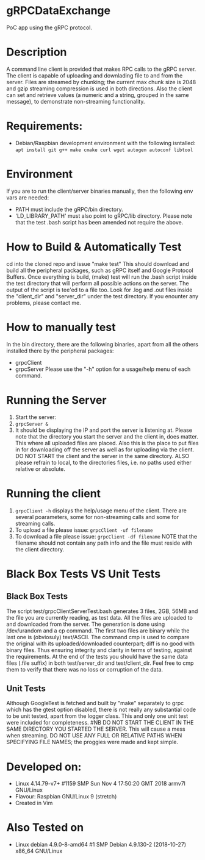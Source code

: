 # gRPCDataExchange
PoC app using the gRPC protocol.

# Description
A command line client is provided that makes RPC calls to the gRPC server.
The client is capable of uploading and downlading file to and from the server.
Files are streamed by chunking; the current max chunk size is 2048 and gzip streaming compression is used in both directions.
Also the client can set and retrieve values (a numeric and a string, grouped in the same message), to demonstrate non-streaming functionality.

# Requirements:
* Debian/Raspbian development environment with the following isntalled:
`apt install git g++ make cmake curl wget autogen autoconf libtool`

# Environment
If you are to run the client/server binaries manually, then the following env vars are needed:
* PATH must include the gRPC/bin directory.
* 'LD_LIBRARY_PATH' must also point to gRPC/lib directory.
Please note that the test .bash script has been amended not require the above.

# How to Build & Automatically Test
cd into the cloned repo and issue
"make test"
This should download and build all the peripheral packages, such as gRPC itself and Google Protocol Buffers.
Once everything is build, (make) test will run the .bash script inside the test directory that will perform all possible actions on the server. The output of the script is tee'ed to a file too.
Look for .log and .out files inside the "client_dir" and "server_dir" under the test directory. 
If you enounter any problems, please contact me.

# How to manually test
In the bin directory, there are the following binaries, apart from all the others installed there by the peripheral packages:
* grpcClient
* grpcServer
Please use the "-h" option for a usage/help menu of each command.

# Running the Server
1. Start the server:
2. `grpcServer &`
3. It should be displaying the IP and port the server is listening at.
Please note that the directory you start the server and the client in, does matter. This where all uploaded files are placed. Also this is the place to put files in for downloading off the server as well as for uploading via the client.
DO NOT START the client and the server in the same directory.
ALSO please refrain to local, to the directories files, i.e. no paths used either relative or absolute.

# Running the client
1. `grpcClient -h` displays the help/usage menu of the client. There are several poarameters, some for non-streaming calls and some for streaming calls.
2. To upload a file please issue:
`grpcClient -uf filename`
3. To download a file please issue:
`grpcClient -df filename`
NOTE that the filename should not contain any path info and the file must reside with the client directory.

# Black Box Tests VS Unit Tests
## Black Box Tests
The script test/grpcClientServerTest.bash generates 3 files, 2GB, 56MB and the file you are currently reading, as test data.
All the files are uploaded to and downloaded from the server. The generation is done using /dev/urandom and a cp command.
The first two files are binary while the last one is (obviosuly) text/ASCII. The command cmp is used to compare the original with its uploaded/downloaded counterpart; diff is no good with binary files. Thus ensuring integrity and clarity in terms of testing, against the requirements.
At the end of the tests you should have the same data files (.file suffix) in both test/server_dir and test/client_dir. Feel free to cmp them to verify that there was no loss or corruption of the data.
## Unit Tests
Although GoogleTest is fetched and built by "make" separately to grpc which has the gtest option disabled, there is not really any substantial code to be unit tested, apart from the logger class. This and only one unit test were included for completeness.
#NB
DO NOT START THE CLIENT IN THE SAME DIRECTORY YOU STARTED THE SERVER. This will cause a mess when streaming.
DO NOT USE ANY FULL OR RELATIVE PATHS WHEN SPECIFYING FILE NAMES; the proggies were made and kept simple.

# Developed on: 
* Linux 4.14.79-v7+ #1159 SMP Sun Nov 4 17:50:20 GMT 2018 armv7l GNU/Linux
* Flavour: Raspbian GNU/Linux 9 (stretch)
* Created in Vim

# Also Tested on
* Linux debian 4.9.0-8-amd64 #1 SMP Debian 4.9.130-2 (2018-10-27) x86_64 GNU/Linux
